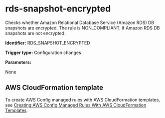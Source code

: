 # rds\-snapshot\-encrypted<a name="rds-snapshot-encrypted"></a>

Checks whether Amazon Relational Database Service \(Amazon RDS\) DB snapshots are encrypted\. The rule is NON\_COMPLIANT, if Amazon RDS DB snapshots are not encrypted\.

**Identifier:** RDS\_SNAPSHOT\_ENCRYPTED

**Trigger type:** Configuration changes

**Parameters:**

 None  

## AWS CloudFormation template<a name="w24aac11c29c17d265c13"></a>

To create AWS Config managed rules with AWS CloudFormation templates, see [Creating AWS Config Managed Rules With AWS CloudFormation Templates](aws-config-managed-rules-cloudformation-templates.md)\.